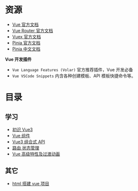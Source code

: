 # 资源

- [Vue 官方文档](https://cn.vuejs.org/)
- [Vue Router 官方文档](https://router.vuejs.org/zh/)
- [Vuex 官方文档](https://vuex.vuejs.org/zh/)
- [Pinia 官方文档](https://pinia.vuejs.org/)
- [Pinia 中文文档](https://pinia.web3doc.top/)

**Vue 开发插件**

- `Vue Language Features (Volar)` 官方推荐插件，Vue 开发必备
- `Vue VSCode Snippets` 内含各种创建模板、API 模板快捷命令等。

# 目录

## 学习

- [初识 Vue3](post/vue/study/vue-know.md)
- [Vue 组件](post/vue/study/vue-components.md)
- [Vue3 组合式 API](post/vue/study/vue-composition.md)
- [路由 状态管理](post/vue/study/vue-router-vuex.md)
- [Vue 高级特性及过渡动画](post/vue/study/vue-advance-animation.md)

## 其它

- [html 搭建 vue 项目](post/vue/html-vue.md)
